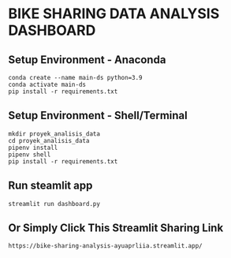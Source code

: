 # BIKE SHARING DATA ANALYSIS DASHBOARD 

## Setup Environment - Anaconda
```
conda create --name main-ds python=3.9
conda activate main-ds
pip install -r requirements.txt
```

## Setup Environment - Shell/Terminal
```
mkdir proyek_analisis_data
cd proyek_analisis_data
pipenv install
pipenv shell
pip install -r requirements.txt
```

## Run steamlit app
```
streamlit run dashboard.py
```

## Or Simply Click This Streamlit Sharing Link
```
https://bike-sharing-analysis-ayuaprliia.streamlit.app/
```
